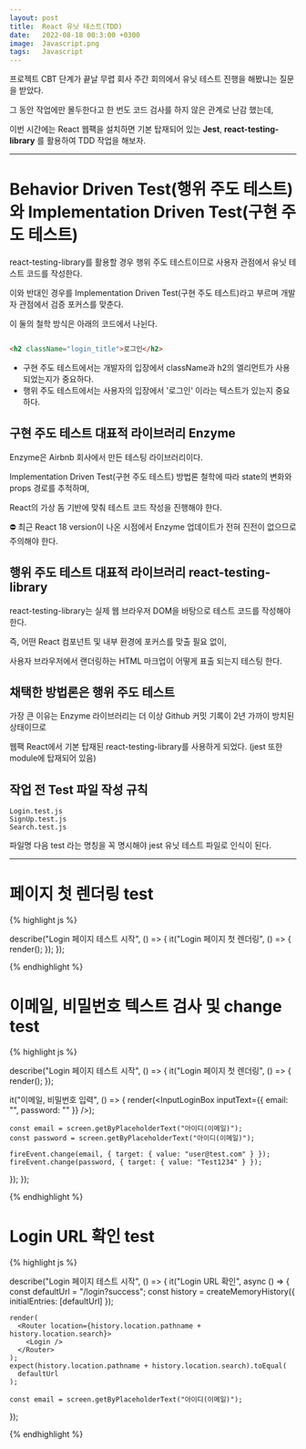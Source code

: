 ```yaml
---
layout: post
title:  React 유닛 테스트(TDD)
date:   2022-08-18 00:3:00 +0300
image:  Javascript.png
tags:   Javascript
---
```



프로젝트 CBT 단계가 끝날 무렵 회사 주간 회의에서 유닛 테스트 진행을 해봤냐는 질문을 받았다.

그 동안 작업에만 몰두한다고 한 번도 코드 검사를 하지 않은 관계로 난감 했는데,

이번 시간에는 React 웹팩을 설치하면 기본 탑재되어 있는 __Jest__, __react-testing-library__ 를 활용하여 TDD 작업을 해보자.


---

#  Behavior Driven Test(행위 주도 테스트)와 Implementation Driven Test(구현 주도 테스트)

react-testing-library를 활용할 경우 행위 주도 테스트이므로 사용자 관점에서 유닛 테스트 코드를 작성한다.

이와 반대인 경우를 Implementation Driven Test(구현 주도 테스트)라고 부르며 개발자 관점에서 검증 포커스를 맞춘다.

이 둘의 철학 방식은 아래의 코드에서 나뉜다.

```html

<h2 className="login_title">로그인</h2>

```

- 구현 주도 테스트에서는 개발자의 입장에서 className과 h2의 엘리먼트가 사용되었는지가 중요하다.
- 행위 주도 테스트에서는 사용자의 입장에서 '로그인' 이라는 텍스트가 있는지 중요하다.


## 구현 주도 테스트 대표적 라이브러리 Enzyme

Enzyme은 Airbnb 회사에서 만든 테스팅 라이브러리이다.

Implementation Driven Test(구현 주도 테스트) 방법론 철학에 따라 state의 변화와 props 경로를 추적하며,

React의 가상 돔 기반에 맞춰 테스트 코드 작성을 진행해야 한다.

⛔️ 최근 React 18 version이 나온 시점에서 Enzyme 업데이트가 전혀 진전이 없으므로 주의해야 한다.

## 행위 주도 테스트 대표적 라이브러리 react-testing-library

react-testing-library는 실제 웹 브라우저 DOM을 바탕으로 테스트 코드를 작성해야 한다.

즉, 어떤 React 컴포넌트 및 내부 환경에 포커스를 맞출 필요 없이,

사용자 브라우저에서 랜더링하는 HTML 마크업이 어떻게 표출 되는지 테스팅 한다.


## 채택한 방법론은 행위 주도 테스트

가장 큰 이유는 Enzyme 라이브러리는 더 이상 Github 커밋 기록이 2년 가까이 방치된 상태이므로 

웹팩 React에서 기본 탑재된 react-testing-library를 사용하게 되었다. (jest 또한 module에 탑재되어 있음)

## 작업 전 Test 파일 작성 규칙

```
Login.test.js 
SignUp.test.js
Search.test.js
```

파일명 다음 test 라는 명칭을 꼭 명시해야 jest 유닛 테스트 파일로 인식이 된다.

---


# 페이지 첫 렌더링 test

{% highlight js %}

describe("Login 페이지 테스트 시작", () => {
  it("Login 페이지 첫 렌더링", () => {
    render(<Login />);
  });
});
 
{% endhighlight %}


# 이메일, 비밀번호 텍스트 검사 및 change test

{% highlight js %}

describe("Login 페이지 테스트 시작", () => {
  it("Login 페이지 첫 렌더링", () => {
    render(<Login />);
  });

  it("이메일, 비밀번호 입력", () => {
    render(<InputLoginBox inputText={{ email: "", password: "" }} />);

    const email = screen.getByPlaceholderText("아이디(이메일)");
    const password = screen.getByPlaceholderText("아이디(이메일)");

    fireEvent.change(email, { target: { value: "user@test.com" } });
    fireEvent.change(password, { target: { value: "Test1234" } });
  });
 });
 
{% endhighlight %}

# Login URL 확인 test

{% highlight js %}

describe("Login 페이지 테스트 시작", () => {
  it("Login URL 확인", async () => {
    const defaultUrl = "/login?success";
    const history = createMemoryHistory({ initialEntries: [defaultUrl] });

    render(
      <Router location={history.location.pathname + history.location.search}>
        <Login />
      </Router>
    );
    expect(history.location.pathname + history.location.search).toEqual(
      defaultUrl
    );

    const email = screen.getByPlaceholderText("아이디(이메일)");
 });
 
{% endhighlight %}


